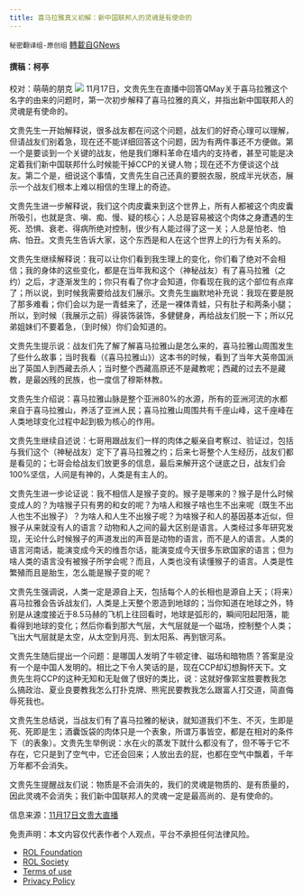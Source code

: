 ```yaml
---
title: 喜马拉雅真义初解：新中国联邦人的灵魂是有使命的
---
```

`秘密翻译组-原创组` [轉載自GNews](https://gnews.org/zh-hans/1684261/)

#### 撰稿：柯亭
校对：萌萌的朋克
![](https://assets.gnews.org/wp-content/uploads/2021/11/Screen-Shot-2021-11-19-at-4.55.04-PM.png)
11月17日，文贵先生在直播中回答QMay关于喜马拉雅这个名字的由来的问题时，第一次初步解释了喜马拉雅的真义，并指出新中国联邦人的灵魂是有使命的。

文贵先生一开始解释说，很多战友都在问这个问题，战友们的好奇心理可以理解，但请战友们别着急，现在还不能详细回答这个问题，因为有两件事还不方便做。第一个是要谈到一个关键的战友，他是我们爆料革命在墙内的支持者，甚至可能是决定着我们新中国联邦什么时候能干掉CCP的关键人物；现在还不方便谈这个战友。第二个是，细说这个事情，文贵先生自己还真的要脱衣服，脱成半光状态，展示一个战友们根本上难以相信的生理上的奇迹。

文贵先生进一步解释说，我们这个肉皮囊来到这个世界上，所有人都被这个肉皮囊所吸引，也就是贪、嗔、痴、慢、疑的核心；人总是容易被这个肉体之身遭遇的生死、恐惧、衰老、得病所绝对控制，很少有人能过得了这一关；人总是怕老、怕病、怕丑。文贵先生告诉大家，这个东西是和人在这个世界上的行为有关系的。

文贵先生继续解释说：我可以让你们看到我生理上的变化，你们看了绝对不会相信；我的身体的这些变化，都是在当年我和这个（神秘战友）有了喜马拉雅（之约）之后，才逐渐发生的；你只有看了你才会知道，你看现在我的这个部位有点痒了；所以说，到时候我需要给战友们展示。文贵先生幽默地补充说：我现在要是脱了那多难看；你们会以为是一青蛙来了，还是一裸体青蛙，只有肚子和两条小腿；所以，到时候（我展示之前）得装饰装饰，多健健身，再给战友们脱一下；所以兄弟姐妹们不要着急，（到时候）你们会知道的。

文贵先生提示说：战友们先了解了解喜马拉雅山是怎么来的，喜马拉雅山周围发生了些什么故事；当时我看（《喜马拉雅山》）这本书的时候，看到了当年大英帝国派出了英国人到西藏去杀人；当时整个西藏高原还不是藏教呢；西藏的过去不是藏教，是最凶残的民族，也一度信了穆斯林教。

文贵先生介绍说：喜马拉雅山脉是整个亚洲80%的水源，所有的亚洲河流的水都来自于喜马拉雅山，养活了亚洲人民；喜马拉雅山周围共有千座山峰，这千座峰在人类地球变化过程中起到极为核心的作用。

文贵先生继续自述说：七哥用跟战友们一样的肉体之躯亲自考察过、验证过，包括与我们这个（神秘战友）定下了喜马拉雅之约；后来七哥整个人生经历，战友们都是看见的；七哥会给战友们放更多的信息，最后来解开这个谜底之日，战友们会100%坚信，人间是有神的，人类是有主人的。

文贵先生进一步论证说：我不相信人是猴子变的。猴子是哪来的？猴子是什么时候变成人的？为啥猴子只有男的和女的呢？为啥人和猴子啥也生不出来呢（既生不出人也生不出猴子）？为啥人和人生不出猴子呢？为啥猴子和人的基因基本近似，但猴子从来就没有人的语言？动物和人之间的最大区别是语言。人类经过多年研究发现，无论什么时候猴子的声道发出的声音是动物的语言，而不是人的语言。人类的语言河南话，能演变成今天的维吾尔话，能演变成今天很多东欧国家的语言；但为啥人类的语言没有被猴子所学会呢？而且，人类也没有读懂猴子的语言。人类是性繁殖而且是胎生，怎么能是猴子变的呢？

文贵先生强调说，人类一定是源自上天，包括每个人的长相也是源自上天；（将来）喜马拉雅会告诉战友们，人类是上天整个恩造到地球的；当你知道在地球之外，特别是从速度接近于8.5马赫的飞机上往回看时，地球是弧形的，瞬间阳起阳落，能看得到地球的变化；然后你看到那大气层，大气层就是一个磁场，控制整个人类；飞出大气层就是太空，从太空到月亮、到太阳系、再到银河系。

文贵先生随后提出一个问题：是哪国人发明了牛顿定律、磁场和暗物质？答案是没有一个是中国人发明的。相比之下令人笑话的是，现在CCP却幻想胸怀天下。文贵先生将CCP的这种无知和无耻做了很好的类比，说：这就好像郭宝胜要教我怎么搞政治、夏业良要教我怎么打扑克牌、熊宪民要教我怎么跟富人打交道，简直侮辱死我也。

文贵先生总结说，当战友们有了喜马拉雅的秘诀，就知道我们不生、不灭，生即是死、死即是生；酒囊饭袋的肉体只是一个表象，所谓万事皆空，都是在相对的条件下（的表象）。文贵先生举例说：水在火的蒸发下就什么都没有了，但不等于它不存在，它只是到了空气中，它还会回来；人放出去的屁，也都在空气中飘着，千年万年都不会消失。

文贵先生提醒战友们说：物质是不会消失的，我们的灵魂是物质的、是有质量的，因此灵魂不会消失；我们新中国联邦人的灵魂一定是最高尚的、是有使命的。

信息来源：[11月17日文贵大直播](https://gtv.org/broadcast/watch/6194fda8e7e7703792363973)

 

免责声明：本文内容仅代表作者个人观点，平台不承担任何法律风险。

- [ROL Foundation](https://rolfoundation.org/)
- [ROL Society](https://rolsociety.org/)
- [Terms of use](https://gnews.org/terms-of-use-3/)
- [Privacy Policy](https://gnews.org/privacy-policy/)
